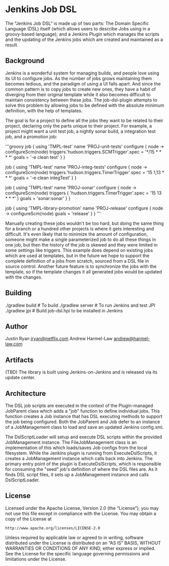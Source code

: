 Jenkins Job DSL
===============

The "Jenkins Job DSL" is made up of two parts: The Domain Specific Language (DSL) itself (which allows users to describe Jobs using in a groovy-based language); and a Jenkins Plugin which manages the scripts and the updating of the Jenkins jobs which are created and maintained as a result.

Background
------
Jenkins is a wonderful system for managing builds, and people love using its UI to configure jobs.  As the number of jobs grows maintaining them becomes tedious, and the paradigm of using a UI falls apart. And since the common pattern is to copy jobs to create new ones, they have a habit of diverging from their original template while it also becomes difficult to maintain consistency between these jobs. The job-dsl-plugin attempts to solve this problem by allowing jobs to be defined with the absolute minimum definition, with the help of templates.

The goal is for a project to define all the jobs they want to be related to their project, declaring only the parts unique to their project. For example, a project might want a unit test job, a nightly sonar build, a integration test job, and a promotion job:

'''groovy
job {
    using 'TMPL-test'
    name 'PROJ-unit-tests'
    configure { node ->
        configureScm(node)
        triggers.'hudson.triggers.SCMTrigger'.spec = '*/15 * * * *'
        goals = '-e clean test'
    }
}

job {
    using 'TMPL-test'
    name 'PROJ-integ-tests'
    configure { node ->
        configureScm(node)
        triggers.'hudson.triggers.TimerTrigger'.spec = '15 1,13 * * *'
        goals = '-e clean integTest'
    }
}

job {
    using 'TMPL-test'
    name 'PROJ-sonar'
    configure { node ->
        configureScm(node)
        triggers {
            'hudson.triggers.TimerTrigger'.spec = '15 13 * * *'
        }
        goals = 'sonar:sonar'
    }
}

job {
    using 'TMPL-library-promotion'
    name 'PROJ-release'
    configure { node ->
        configureScm(node)
        goals = 'release'
    }
}
'''

Manually creating these jobs wouldn't be too hard, but doing the same thing for a branch or a hundred other projects is where it gets interesting and difficult. It's even likely that to minimize the amount of configuration, someone might make a single parameterized job to do all these things in one job, but then the history of the job is skewed and they were limited in some settings like triggers. This example does depend on existing jobs which are used at templates, but in the future we hope to support the complete definition of a jobs from scratch, sourced from a DSL file in source control. Another future feature is to synchronize the jobs with the template, so if the template changes it all generated jobs would be updated with the changes.

Building
--------
./gradlew build # To build
./gradlew server # To run Jenkins and test JPI
./gradlew jpi # Build job-dsl.hpi to be installed in Jenkins

Author
------
Justin Ryan <jryan@netflix.com>
Andrew Harmel-Law <andrew@harmel-law.com>

Artifacts
---------
(TBD) The library is built using Jenkins-on-Jenkins and is released via its update center.

Architecture
------------
The DSL job scripts are executed in the context of the Plugin-managed JobParent class which adds a "job" function to define individual jobs.  This function creates a Job instance that has DSL executing methods to support the job being configured. Both the JobParent and Job defer to an instance of a JobManagement class to load and save an updated Jenkins config.xml.

The DslScriptLoader will setup and execute DSL scripts within the provided JobManagement instance. The FileJobManagement class is an implementation of this which loads/saves Job configs from the local filesystem. While the Jenkins plugin is running from ExecuteDslScripts, it creates a JobManagement instance which calls back into Jenkins. The primary entry point of the plugin is ExecuteDslScripts, which is responsible for consuming the "seed" job's definition of where the DSL files are. As it finds DSL script files, it sets up a JobManagement instance and calls DslScriptLoader.

License
-------
Licensed under the Apache License, Version 2.0 (the “License”); you may not use this file except in compliance with the License. You may obtain a copy of the License at

    http://www.apache.org/licenses/LICENSE-2.0

Unless required by applicable law or agreed to in writing, software distributed under the License is distributed on an “AS IS” BASIS, WITHOUT WARRANTIES OR CONDITIONS OF ANY KIND, either express or implied. See the License for the specific language governing permissions and limitations under the License.

